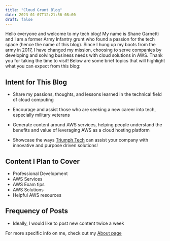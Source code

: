 ```yaml
---
title: "Cloud Grunt Blog"
date: 2023-01-07T12:21:56-08:00
draft: false
---
```


Hello everyone and welcome to my tech blog! My name is Shane Garnetti and I am a former Army Infantry grunt who found a passion for the tech space (hence the name of this blog). Since I hung up my boots from the army in 2017, I have changed my mission, choosing to serve companies by developing and solving business needs with cloud solutions in AWS. Thank you for taking the time to visit! Below are some brief topics that will highlight what you can expect from this blog:


## Intent for This Blog
- Share my passions, thoughts, and lessons learned in the technical field of cloud computing

- Encourage and assist those who are seeking a new career into tech, especially military veterans

- Generate content around AWS services, helping people understand the benefits and value of leveraging AWS as a cloud hosting platform 

- Showcase the ways [Triumph Tech](https://www.triumphtech.com/) can assist your company with innovative and purpose driven solutions!

## Content I Plan to Cover
- Professional Development
- AWS Services
- AWS Exam tips
- AWS Solutions
- Helpful AWS resources

## Frequency of Posts
- Ideally, I would like to post new content twice a week


For more specific info on me, check out my [About page](/about)
